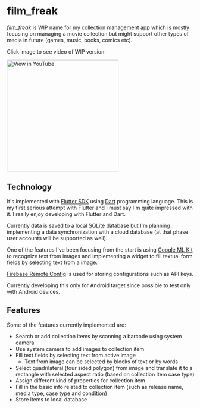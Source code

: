 # film_freak

*film_freak* is WIP name for my collection management app which is mostly focusing on managing a movie collection but might support other types of media in future (games, music, books, comics etc).

Click image to see video of WIP version:

<a href="https://www.youtube.com/watch?v=czIBQMUGwhk"><img src="https://lh3.googleusercontent.com/S-dSDK1nRnyJlx3nZD2pf0AAgu1vQ4O7pBZ1QqHVsoi2kt-Hj_rK1bdOaGEBWktHqB1igO1EgBqVnwK_sKl7IS7-3ghHRYeMvXG2BQAeixdzeFz2jTUzG3jASCHvYuFktSFeer9j9hC6IYNYFPKM4G4xTqZ-Yx6egd-ZrM4skxu_0FJq3vjS2dOdv5p8qGgpkb8qj2qj90SYXO6Po0WwFeXoOaUVJY50wGOGMHUx90kWsKMfTWJxZmNjF9vqS0usajyisZzztxHMpOxxeQ4vfCyGuiq-zZi30gG52pyClA0RPz-X-pLappzDxajQbRjF0qx4a9r02utlMl_L1yQWPxZo3dofbJ3nWBKqgjDav3VnfO9aTTXMVdxhrBlJctVjAoeMPHzSfIfk8e_eBGtcLuQ68CqcS-zY5JryOZicvJteQ76Jz8Z1UbOTMA1PufDa1F7lmhvYQ4yVbmQVr34KZg3YQpytFOa8KywdP764kbRCv9VaX0ir1mFNkEN0s9RoUAngpFKdOaLF7QTMAvxtEFNffsFJPY_w1mouqpxp71goxgdZlYdFgZMeHk28H5kMpjyxjxUEMMCAiw8QPtE7qC2vY2KMkBO696ywcnZNlUghXz44gRp8LWKTqb7U-Iblaqn40DHc0kFpNX-tvvYsHzHU39s1pskF2khTHQuL7lBTTTwFUGwcD2-jSgHuDNEndgDfy9EHy6iZBm08uYf4G2jVOalib9bN35Sp0YuofqUcy4gBeYbiyS6dIKVYEMtUT7Vivo6BmG3Ny4rjd33dnpi8eU0SFHriTROuRcKjvMLSD_diFq2FMlyVCzZlMGV6goMzi0qfHWKYUD_fczAlg3sPA7z37gTHgvLHoyojf7mPKP3VgZSWnUMomH1-xSiOMB-gnL_RuYPFe1o0rJDssLuksZiFB0sXFqtW6sMZ3VmOhQ=w1095-h651-no?authuser=0" alt="View in YouTube" width="300px"/></a>

## Technology

It's implemented with [Flutter SDK](https://flutter.dev/) using [Dart](https://dart.dev/) programming language. This is my first serious attempt with Flutter and I must say I'm quite impressed with it. I really enjoy developing with Flutter and Dart.

Currently data is saved to a local [SQLite](https://www.sqlite.org) database but I'm planning implementing a data synchronization with a cloud database (at that phase user accounts will be supported as well).

One of the features I've been focusing from the start is using [Google ML Kit](https://developers.google.com/ml-kit) to recognize text from images and implementing a widget to fill textual form fields by selecting text from a image.

[Firebase Remote Config](https://firebase.google.com/docs/remote-config) is used for storing configurations such as API keys.

Currently developing this only for Android target since possible to test only with Android devices.

## Features

Some of the features currently implemented are:
- Search or add collection items by scanning a barcode using system camera
- Use system camera to add images to collection item
- Fill text fields by selecting text from active image 
    - Text from image can be selected by blocks of text or by words
- Select quadrilateral (four sided polygon) from image and translate it to a rectangle with selected aspect ratio (based on collection item case type)
- Assign different kind of properties for collection item
- Fill in the basic info related to collection item (such as release name, media type, case type and condition)
- Store items to local database
